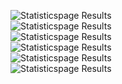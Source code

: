 <img src="../../assets/webapp/after/statisticspage/wamAfterStatsFull1.png" alt="Statisticspage Results"></img><br>
<img src="../../assets/webapp/after/statisticspage/wamAfterStatsFull2.png" alt="Statisticspage Results"></img><br>
<img src="../../assets/webapp/after/statisticspage/wamAfterStatsFull3.png" alt="Statisticspage Results"></img><br>
<img src="../../assets/webapp/after/statisticspage/wamAfterStatsFull4.png" alt="Statisticspage Results"></img><br>
<img src="../../assets/webapp/after/statisticspage/wamAfterStatsFull5.png" alt="Statisticspage Results"></img><br>
<img src="../../assets/webapp/after/statisticspage/wamAfterStatsFull6.png" alt="Statisticspage Results"></img><br>